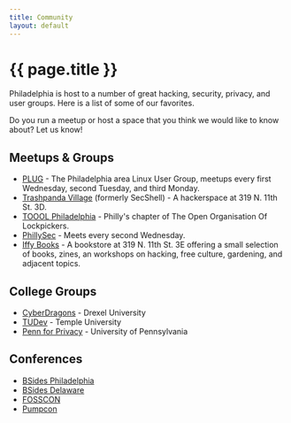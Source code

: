 ```yaml
--- 
title: Community
layout: default
---
```

# {{ page.title }}

Philadelphia is host to a number of great hacking, security, privacy, and user groups. Here is a list of some of our favorites.

Do you run a meetup or host a space that you think we would like to know about? Let us know!

## Meetups & Groups

* [PLUG](http://www.phillylinux.org/) - The Philadelphia area Linux User Group, meetups every first Wednesday, second Tuesday, and third Monday.
* [Trashpanda Village](https://twitter.com/tp4ndavillage) (formerly SecShell) - A hackerspace at 319 N. 11th St. 3D.
* [TOOOL Philadelphia](https://twitter.com/TOOOL_PHL) - Philly's chapter of The Open Organisation Of Lockpickers.
* [PhillySec](https://twitter.com/PhillySec) - Meets every second Wednesday.
* [Iffy Books](https://iffybooks.net/) - A bookstore at 319 N. 11th St. 3E offering a small selection of books, zines, an workshops on hacking, free culture, gardening, and adjacent topics.

## College Groups

* [CyberDragons](http://drexel.edu/cybersecurity/education/cyberdragons/) - Drexel University
* [TUDev](https://tudev.org/) - Temple University
* [Penn for Privacy](https://twitter.com/PennforPrivacy) - University of Pennsylvania


## Conferences

* [BSides Philadelphia](https://www.bsidesphilly.org/)
* [BSides Delaware](http://www.bsidesdelaware.com/)
* [FOSSCON](https://fosscon.us/)
* [Pumpcon](https://pumpcon.org/)